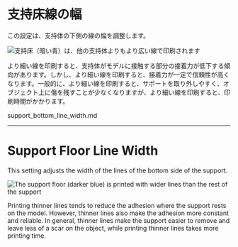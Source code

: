 支持床線の幅
====
この設定は、支持体の下側の線の幅を調整します。

![支持床（暗い青）は、他の支持体よりもより広い線で印刷されます](../images/support_bottom_line_width.png)

より細い線を印刷すると、支持体がモデルに接触する部分の接着力が低下する傾向があります。しかし、より細い線を印刷すると、接着力が一定で信頼性が高くなります。一般的に、より細い線を印刷すると、サポートを取り外しやすく、オブジェクト上に傷を残すことが少なくなりますが、より細い線を印刷すると、印刷時間がかかります。

support_bottom_line_width.md

-----

Support Floor Line Width
====
This setting adjusts the width of the lines of the bottom side of the support.

![The support floor (darker blue) is printed with wider lines than the rest of the support](../images/support_bottom_line_width.png)

Printing thinner lines tends to reduce the adhesion where the support rests on the model. However, thinner lines also make the adhesion more constant and reliable. In general, thinner lines make the support easier to remove and leave less of a scar on the object, while printing thinner lines takes more printing time.